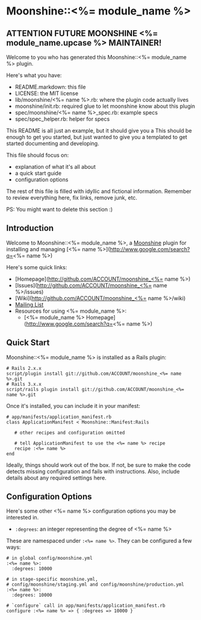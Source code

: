 # Moonshine::<%= module_name %>

## ATTENTION FUTURE MOONSHINE <%= module_name.upcase %> MAINTAINER!

Welcome to you who has generated this Moonshine::<%= module_name %> plugin.

Here's what you have:

 * README.markdown: this file
 * LICENSE: the MIT license
 * lib/moonshine/<%= name %>.rb: where the plugin code actually lives
 * moonshine/init.rb: required glue to let moonshine know about this plugin
 * spec/moonshine/<%= name %>_spec.rb: example specs
 * spec/spec_helper.rb: helper for specs

This README is all just an example, but it should give you a This should be enough to get you started, but just wanted to give you a templated to get started documenting and developing.

This file should focus on:

 * explanation of what it's all about
 * a quick start guide
 * configuration options

The rest of this file is filled with idyllic and fictional information. Remember to review everything here, fix links, remove junk, etc.

PS: You might want to delete this section :)

## Introduction

Welcome to Moonshine::<%= module_name %>, a [Moonshine](http://github.com/railsmachine/moonshine) plugin for installing and managing [<%= name %>](http://www.google.com/search?q=<%= name %>)

Here's some quick links:

 * [Homepage](http://github.com/ACCOUNT/moonshine_<%= name %>)
 * [Issues](http://github.com/ACCOUNT/moonshine_<%= name %>/issues) 
 * [Wiki](http://github.com/ACCOUNT/moonshine_<%= name %>/wiki) 
 * [Mailing List](http://groups.google.com)
 * Resources for using <%= module_name %>:
   * [<%= module_name %> Homepage](http://www.google.com/search?q=<%= name %>)

## Quick Start

Moonshine::<%= module_name %> is installed as a Rails plugin:

    # Rails 2.x.x
    script/plugin install git://github.com/ACCOUNT/moonshine_<%= name %>.git
    # Rails 3.x.x
    script/rails plugin install git://github.com/ACCOUNT/moonshine_<%= name %>.git

Once it's installed, you can include it in your manifest:

    # app/manifests/application_manifest.rb
    class ApplicationManifest < Moonshine::Manifest:Rails

       # other recipes and configuration omitted

       # tell ApplicationManifest to use the <%= name %> recipe
       recipe :<%= name %>
    end

Ideally, things should work out of the box. If not, be sure to make the code detects missing configuration and fails with instructions. Also, include details about any required settings here.

## Configuration Options

Here's some other <%= name %> configuration options you may be interested in.

 * `:degrees`: an integer representing the degree of <%= name %>

These are namespaced under `:<%= name %>`. They can be configured a few ways:

    # in global config/moonshine.yml
    :<%= name %>:
      :degrees: 10000

    # in stage-specific moonshine.yml,
    # config/moonshine/staging.yml and config/moonshine/production.yml
    :<%= name %>:
      :degrees: 10000

    # `configure` call in app/manifests/application_manifest.rb
    configure :<%= name %> => { :degrees => 10000 }
